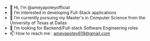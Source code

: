 - 👋 Hi, I’m @ameyapoteyofficial
- 💞️ I’m interested in developing Full-Stack applications
- 🌱 I’m currently pursuing my Master's in Computer Science from the University of Texas at Dallas
- 👀 I’m looking for Backend/Full-stack Software Engineering roles
- 📫 How to reach me : ameyapotey619@gmail.com

<!---
ameyapoteyofficial/ameyapoteyofficial is a ✨ special ✨ repository because its `README.md` (this file) appears on your GitHub profile.
You can click the Preview link to take a look at your changes.
--->
